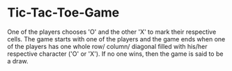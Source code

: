 # Tic-Tac-Toe-Game

One of the players chooses 'O' and the other 'X' to mark their respective cells. The game starts with one
of the players and the game ends when one of the players has one whole row/ column/ diagonal filled with
his/her respective character ('O' or 'X'). If no one wins, then the game is said to be a draw.
